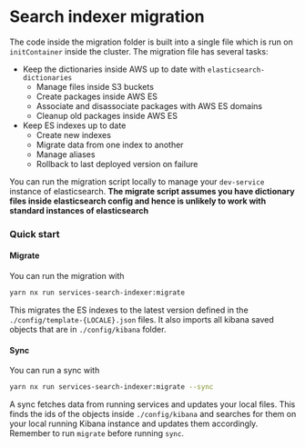 # Search indexer migration

The code inside the migration folder is built into a single file which is run
on `initContainer` inside the cluster. The migration file has several tasks:

- Keep the dictionaries inside AWS up to date with `elasticsearch-dictionaries`
  - Manage files inside S3 buckets
  - Create packages inside AWS ES
  - Associate and disassociate packages with AWS ES domains
  - Cleanup old packages inside AWS ES
- Keep ES indexes up to date
  - Create new indexes
  - Migrate data from one index to another
  - Manage aliases
  - Rollback to last deployed version on failure

You can run the migration script locally to manage your `dev-service` instance
of elasticsearch. **The migrate script assumes you have dictionary files inside
elasticsearch config and hence is unlikely to work with standard instances of
elasticsearch**

### Quick start

#### Migrate

You can run the migration with

```bash
yarn nx run services-search-indexer:migrate
```

This migrates the ES indexes to the latest version defined in the
`./config/template-{LOCALE}.json` files. It also imports all kibana saved
objects that are in `./config/kibana` folder.

#### Sync

You can run a sync with

```bash
yarn nx run services-search-indexer:migrate --sync
```

A sync fetches data from running services and updates your local files. This
finds the ids of the objects inside `./config/kibana` and searches for them on
your local running Kibana instance and updates them accordingly. Remember to
run `migrate` before running `sync`.
